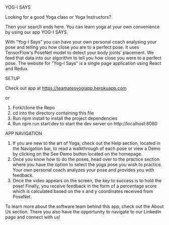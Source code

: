 YOG-I SAYS

Looking for a good Yoga class or Yoga Instructors?

Then your search ends here. You can learn yoga at your own convenience by using our app YOG-I SAYS.

With “Yog-I Says” you can have your own personal coach analysing your pose and telling you how close you are to a perfect pose. It uses TensorFlow's PoseNet model to detect your body joints’ placement. We feed that data into our algorithm to tell you how close you were to a perfect pose. The website for “Yog-I Says” is a single page application using React and Redux.

SETUP

Check out app at https://teamatesyogiapp.herokuapp.com

or

1. Fork/clone the Repo
2. cd into the directory containing this file
3. Run npm install to install the project dependencies
4. Run npm run start:dev to start the dev server on http://localhost:8080

APP NAVIGATION

1. If you are new to the art of Yoga,  check out the Help section, located in the Navigation bar, to read a walkthrough of each pose or view a Demo by clicking on the See Demo button located on the homepage.
2. Once you know how to do the poses, head over to the practice section where you have the option to select the yoga pose you wish to practice. Your own personal coach analyzes your pose  and  provides you  with feedback.
3. Once the video appears on the screen, the key to success is to hold the pose! Finally, you receive feedback in the form of a percentage score which is calculated based on the x and y coordinates received from PoseNet.

To learn more about the software team behind this app, check out the About Us section. There you also have the opportunity to navigate to our LinkedIn page and connect with us!


